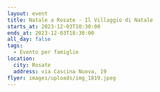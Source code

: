 ```yaml
---
layout: event
title: Natale a Rosate - Il Villaggio di Natale
starts_at: 2023-12-03T10:30:00
ends_at: 2023-12-03T18:30:00
all_day: false
tags:
  - Evento per famiglie
location:
  city: Rosate
  address: via Cascina Nuova, 19
flyer: images/uploads/img_1819.jpeg
---
```

